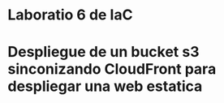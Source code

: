 # Laboratio 6 de IaC
# Despliegue de un bucket s3 sinconizando CloudFront para despliegar una web estatica

